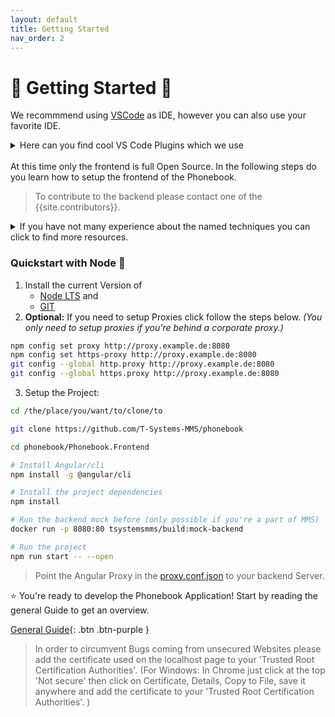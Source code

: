 ```yaml
---
layout: default
title: Getting Started
nav_order: 2
---  
```


# :small_red_triangle: Getting Started :small_red_triangle:

We recommmend using [VSCode](https://code.visualstudio.com/) as IDE, however you can also use your favorite IDE.

<details>
<summary>Here can you find cool VS Code Plugins which we use</summary>
<ul>
    <li><a href="https://marketplace.visualstudio.com/items?itemName=pranaygp.vscode-css-peek" target="_blank">CSS Peak</a></li>
    <li><a href="https://marketplace.visualstudio.com/items?itemName=Mikael.Angular-BeastCode" target="_blank">Angular 8 Snippets</a></li>
    <li><a href="https://marketplace.visualstudio.com/items?itemName=Angular.ng-template" target="_blank">Angular Language Service</a></li>
    <li><a href="https://marketplace.visualstudio.com/items?itemName=ms-vscode.vscode-typescript-tslint-plugin" target="_blank">TSLint</a></li>
    <li><a href="https://marketplace.visualstudio.com/items?itemName=eg2.vscode-npm-script" target="_blank">NPM</a></li>
    <li><a href="https://marketplace.visualstudio.com/items?itemName=esbenp.prettier-vscode" target="_blank">Prettier</a></li>
    <li><a href="https://marketplace.visualstudio.com/items?itemName=eamodio.gitlens" target="_blank">Git Lens</a></li>
</ul>
</details>
<br>
At this time only the frontend is full Open Source. In the following steps do you learn how to setup the frontend of the Phonebook. 

> To contribute to the backend please contact one of the {{site.contributors}}.



<details>
  <summary>If you have not many experience about the named techniques you can click to find more resources.</summary>
<i>This part will be regurlarly expanded. If you have other project related resources edit this file and start a pull request.</i>
<ul>
    <li><a href="https://angular.io/tutorial" target="_blank">Angular Tutorial</a></li>
    <li><a href="https://dev.to/dhruv/essential-git-commands-every-developer-should-know-2fl" target="_blank">Essential Git Commands</a></li>
    <li><a href="https://ngxs.gitbook.io/ngxs/" target="_blank">NGXS Documentation</a></li>
</ul>
</details>


### **Quickstart with Node :green_book:**

 1. Install the current Version of 
	 - [Node LTS](https://nodejs.org/en/download/) and
	 - [GIT](https://git-scm.com/downloads)
2.  **Optional:** If you need to setup Proxies click follow the steps below. 
		*(You only need to setup proxies if you're behind a corporate proxy.)*
```bash
npm config set proxy http://proxy.example.de:8080
npm config set https-proxy http://proxy.example.de:8080
git config --global http.proxy http://proxy.example.de:8080
git config --global https.proxy http://proxy.example.de:8080
```
3. Setup the Project:

```bash
cd /the/place/you/want/to/clone/to

git clone https://github.com/T-Systems-MMS/phonebook

cd phonebook/Phonebook.Frontend

# Install Angular/cli
npm install -g @angular/cli

# Install the project dependencies
npm install

# Run the backend mock before (only possible if you're a part of MMS)
docker run -p 8080:80 tsystemsmms/build:mock-backend

# Run the project
npm run start -- --open
```
> Point the Angular Proxy in the [proxy.conf.json](../../../proxy.conf.json) to your backend Server.

:star: You're ready to develop the Phonebook Application! Start by reading the general Guide to get an overview.

[General Guide](./development-guides/general-guide.md){: .btn .btn-purple }

> In order to circumvent Bugs coming from unsecured Websites please add the certificate used on the localhost page to your 'Trusted Root Certification Authorities'. (For Windows: In Chrome just click at the top 'Not secure' then click on Certificate, Details, Copy to File, save it anywhere and add the certificate to your 'Trusted Root Certification Authorities'. )